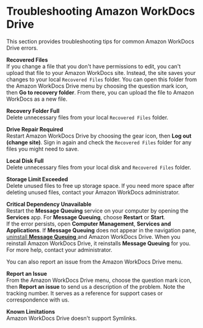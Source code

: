 # Troubleshooting Amazon WorkDocs Drive<a name="drive_troubleshoot"></a>

This section provides troubleshooting tips for common Amazon WorkDocs Drive errors\.

**Recovered Files**  
If you change a file that you don't have permissions to edit, you can't upload that file to your Amazon WorkDocs site\. Instead, the site saves your changes to your local `Recovered Files` folder\. You can open this folder from the Amazon WorkDocs Drive menu by choosing the question mark icon, then **Go to recovery folder**\. From there, you can upload the file to Amazon WorkDocs as a new file\.

**Recovery Folder Full**  
Delete unnecessary files from your local `Recovered Files` folder\.

**Drive Repair Required**  
Restart Amazon WorkDocs Drive by choosing the gear icon, then **Log out \(change site\)**\. Sign in again and check the `Recovered Files` folder for any files you might need to save\.

**Local Disk Full**  
Delete unnecessary files from your local disk and `Recovered Files` folder\.

**Storage Limit Exceeded**  
Delete unused files to free up storage space\. If you need more space after deleting unused files, contact your Amazon WorkDocs administrator\.

**Critical Dependency Unavailable**  
Restart the **Message Queuing** service on your computer by opening the **Services** app\. For **Message Queuing**, choose **Restart** or **Start**\.  
If the error persists, open **Computer Management**, **Services and Applications**\. If **Message Queuing** does not appear in the navigation pane, [uninstall **Message Queuing** ](https://docs.particular.net/transports/msmq/uninstalling-msmq) and Amazon WorkDocs Drive\. When you reinstall Amazon WorkDocs Drive, it reinstalls **Message Queuing** for you\. For more help, contact your administrator\.

You can also report an issue from the Amazon WorkDocs Drive menu\.

**Report an Issue**  
From the Amazon WorkDocs Drive menu, choose the question mark icon, then **Report an issue** to send us a description of the problem\. Note the tracking number\. It serves as a reference for support cases or correspondence with us\.

**Known Limitations**  
Amazon WorkDocs Drive doesn't support Symlinks\.